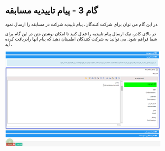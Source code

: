 # گام 3 - پیام تاییدیه مسابقه

در این گام می توان برای شرکت کنندگان، پیام تاییدیه شرکت در مسابقه را ارسال نمود.

در بالای کادر، تیک ارسال پیام تاییدیه را فعال کنید تا امکان نوشتن متن در این گام برای شما فراهم شود. می توانید به شرکت کنندگان اطمینان دهید که پیام آنها رادریافت کرده اید .

![](advertising-sendingcompetitionsms-thirddstep.png)

